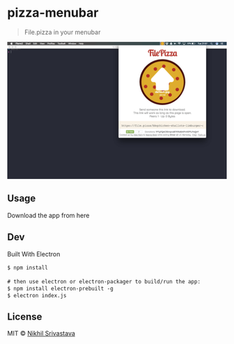 # pizza-menubar

> File.pizza in your menubar

![](./screen.png)

## Usage
Download the app from here

## Dev
Built With Electron
```
$ npm install

# then use electron or electron-packager to build/run the app:
$ npm install electron-prebuilt -g
$ electron index.js
```

## License

MIT © [Nikhil Srivastava](http://niksrc.github.io)
